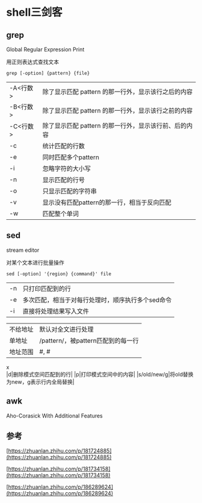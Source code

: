 # shell三剑客



## grep

Global Regular Expression Print

用正则表达式查找文本

`grep [-option] {pattern} {file}`

|  |  |
|--|--|
|-A<行数>|除了显示匹配 pattern 的那一行外，显示该行之后的内容|
|-B<行数>|除了显示匹配 pattern 的那一行外，显示该行之前的内容|
-C<行数>|除了显示匹配 pattern 的那一行外，显示该行前、后的内容|
|-c|统计匹配的行数|
|-e|同时匹配多个pattern|
|-i|忽略字符的大小写|
|-n|显示匹配的行号|
|-o|只显示匹配的字符串|
|-v|显示没有匹配pattern的那一行，相当于反向匹配|
|-w|匹配整个单词|



## sed

stream editor

对某个文本进行批量操作

`sed [-option] '{region} {command}' file`

|  |  |
|--|--|
|-n|只打印匹配到的行|
|-e|多次匹配，相当于对每行处理时，顺序执行多个sed命令|
|-i|直接将处理结果写入文件|


|  |  |
|--|--|
|不给地址|默认对全文进行处理|
|单地址|/pattern/，被pattern匹配到的每一行|
|地址范围|#, #|

x   
|d|删除模式空间匹配到的行|
|p|打印模式空间中的内容|
|s/old/new/g|将old替换为new，g表示行内全局替换|


## awk	

Aho-Corasick With Additional Features



## 参考

[https://zhuanlan.zhihu.com/p/181724885](https://zhuanlan.zhihu.com/p/181724885)

[https://zhuanlan.zhihu.com/p/181734158](https://zhuanlan.zhihu.com/p/181734158)

[https://zhuanlan.zhihu.com/p/186289624](https://zhuanlan.zhihu.com/p/186289624)



